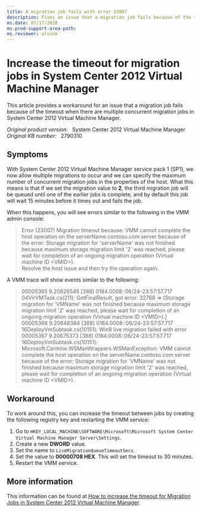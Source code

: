 ```yaml
---
title: A migration job fails with error 23007 
description: Fixes an issue that a migration job fails because of the timeout when there are multiple concurrent migration jobs in System Center 2012 Virtual Machine Manager.
ms.date: 07/17/2020
ms.prod-support-area-path:
ms.reviewer: alvinm
---
```

# Increase the timeout for migration jobs in System Center 2012 Virtual Machine Manager

This article provides a workaround for an issue that a migration job fails because of the timeout when there are multiple concurrent migration jobs in System Center 2012 Virtual Machine Manager.

_Original product version:_ &nbsp; System Center 2012 Virtual Machine Manager  
_Original KB number:_ &nbsp; 2790310

## Symptoms

With System Center 2012 Virtual Machine Manager service pack 1 (SP1), we now allow multiple migrations to occur and we can specify the maximum number of concurrent migration jobs in the properties of the host. What this means is that if we set the migration value to **2**, the third migration job will be queued until one of the earlier jobs is complete, and by default this job will wait 15 minutes before it times out and fails the job.

When this happens, you will see errors similar to the following in the VMM admin console:

> Error (23007)
> Migration timeout because: VMM cannot complete the host operation on the serverName.contoso.com server because of the error: Storage migration for 'serverName' was not finished because maximum storage migration limit '2' was reached, please wait for completion of an ongoing migration operation (Virtual machine ID \<VMID>).  
> Resolve the host issue and then try the operation again.

A VMM trace will show events similar to the following:

> 00005365 9.20626545 [388] 0184.0008::06/24-23:57:57.717  04VirVMTask.cs(211): GetFinalResult, got error: 32768 => [Storage migration for 'VMName' was not finished because maximum storage migration limit '2' was reached, please wait for completion of an ongoing migration operation (Virtual machine ID \<VMID>).]  
> 00005366 9.20648384 [388] 0184.0008::06/24-23:57:57.717  16DeployVmSubtask.cs(10151): Win8 live migration failed with error  
> 00005367 9.20675373 [388] 0184.0008::06/24-23:57:57.717  16DeployVmSubtask.cs(10151): Microsoft.Carmine.WSManWrappers.WSManException: VMM cannot complete the host operation on the serverName.contoso.com server because of the error: Storage migration for 'VMName' was not finished because maximum storage migration limit '2' was reached, please wait for completion of an ongoing migration operation (Virtual machine ID \<VMID>).

## Workaround

To work around this, you can increase the timeout between jobs by creating the following registry key and restarting the VMM service:

1. Go to `HKEY_LOCAL_MACHINE\SOFTWARE\Microsoft\Microsoft System Center Virtual Machine Manager Server\Settings`.
1. Create a new **DWORD** value.
1. Set the name to `LiveMigrationQueueTimeoutSecs`.
1. Set the value to **00000708 HEX**. This will set the timeout to 30 minutes.
1. Restart the VMM service.

## More information

This information can be found at [How to increase the timeout for Migration Jobs in System Center 2012 Virtual Machine Manager](https://techcommunity.microsoft.com/t5/system-center-blog/how-to-increase-the-timeout-for-migration-jobs-in-system-center/ba-p/347412).
